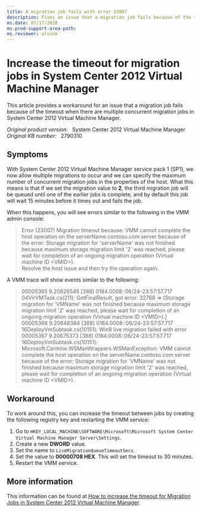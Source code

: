 ```yaml
---
title: A migration job fails with error 23007 
description: Fixes an issue that a migration job fails because of the timeout when there are multiple concurrent migration jobs in System Center 2012 Virtual Machine Manager.
ms.date: 07/17/2020
ms.prod-support-area-path:
ms.reviewer: alvinm
---
```

# Increase the timeout for migration jobs in System Center 2012 Virtual Machine Manager

This article provides a workaround for an issue that a migration job fails because of the timeout when there are multiple concurrent migration jobs in System Center 2012 Virtual Machine Manager.

_Original product version:_ &nbsp; System Center 2012 Virtual Machine Manager  
_Original KB number:_ &nbsp; 2790310

## Symptoms

With System Center 2012 Virtual Machine Manager service pack 1 (SP1), we now allow multiple migrations to occur and we can specify the maximum number of concurrent migration jobs in the properties of the host. What this means is that if we set the migration value to **2**, the third migration job will be queued until one of the earlier jobs is complete, and by default this job will wait 15 minutes before it times out and fails the job.

When this happens, you will see errors similar to the following in the VMM admin console:

> Error (23007)
> Migration timeout because: VMM cannot complete the host operation on the serverName.contoso.com server because of the error: Storage migration for 'serverName' was not finished because maximum storage migration limit '2' was reached, please wait for completion of an ongoing migration operation (Virtual machine ID \<VMID>).  
> Resolve the host issue and then try the operation again.

A VMM trace will show events similar to the following:

> 00005365 9.20626545 [388] 0184.0008::06/24-23:57:57.717  04VirVMTask.cs(211): GetFinalResult, got error: 32768 => [Storage migration for 'VMName' was not finished because maximum storage migration limit '2' was reached, please wait for completion of an ongoing migration operation (Virtual machine ID \<VMID>).]  
> 00005366 9.20648384 [388] 0184.0008::06/24-23:57:57.717  16DeployVmSubtask.cs(10151): Win8 live migration failed with error  
> 00005367 9.20675373 [388] 0184.0008::06/24-23:57:57.717  16DeployVmSubtask.cs(10151): Microsoft.Carmine.WSManWrappers.WSManException: VMM cannot complete the host operation on the serverName.contoso.com server because of the error: Storage migration for 'VMName' was not finished because maximum storage migration limit '2' was reached, please wait for completion of an ongoing migration operation (Virtual machine ID \<VMID>).

## Workaround

To work around this, you can increase the timeout between jobs by creating the following registry key and restarting the VMM service:

1. Go to `HKEY_LOCAL_MACHINE\SOFTWARE\Microsoft\Microsoft System Center Virtual Machine Manager Server\Settings`.
1. Create a new **DWORD** value.
1. Set the name to `LiveMigrationQueueTimeoutSecs`.
1. Set the value to **00000708 HEX**. This will set the timeout to 30 minutes.
1. Restart the VMM service.

## More information

This information can be found at [How to increase the timeout for Migration Jobs in System Center 2012 Virtual Machine Manager](https://techcommunity.microsoft.com/t5/system-center-blog/how-to-increase-the-timeout-for-migration-jobs-in-system-center/ba-p/347412).
